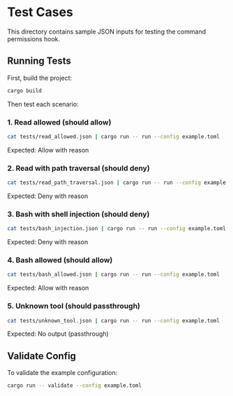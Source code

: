 # Test Cases

This directory contains sample JSON inputs for testing the command permissions hook.

## Running Tests

First, build the project:
```bash
cargo build
```

Then test each scenario:

### 1. Read allowed (should allow)
```bash
cat tests/read_allowed.json | cargo run -- run --config example.toml
```
Expected: Allow with reason

### 2. Read with path traversal (should deny)
```bash
cat tests/read_path_traversal.json | cargo run -- run --config example.toml
```
Expected: Deny with reason

### 3. Bash with shell injection (should deny)
```bash
cat tests/bash_injection.json | cargo run -- run --config example.toml
```
Expected: Deny with reason

### 4. Bash allowed (should allow)
```bash
cat tests/bash_allowed.json | cargo run -- run --config example.toml
```
Expected: Allow with reason

### 5. Unknown tool (should passthrough)
```bash
cat tests/unknown_tool.json | cargo run -- run --config example.toml
```
Expected: No output (passthrough)

## Validate Config

To validate the example configuration:
```bash
cargo run -- validate --config example.toml
```
